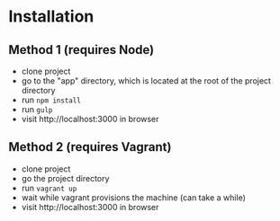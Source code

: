 # Installation

## Method 1 (requires Node)

- clone project
- go to the "app" directory, which is located at the root of the project directory
- run `npm install`
- run `gulp`
- visit http://localhost:3000 in browser

## Method 2 (requires Vagrant)

- clone project
- go the project directory
- run `vagrant up`
- wait while vagrant provisions the machine (can take a while)
- visit http://localhost:3000 in browser
